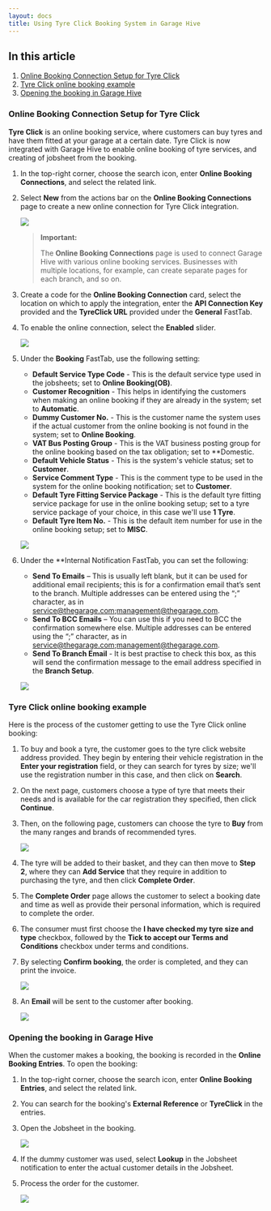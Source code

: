 ```yaml
---
layout: docs
title: Using Tyre Click Booking System in Garage Hive 
---
```


## In this article
1. [Online Booking Connection Setup for Tyre Click](#online-booking-connection-setup-for-tyre-click)
2. [Tyre Click online booking example](#tyre-click-online-booking-example)
3. [Opening the booking in Garage Hive](#Opening-the-booking-in-Garage-Hive)

### Online Booking Connection Setup for Tyre Click
**Tyre Click** is an online booking service, where customers can buy tyres and have them fitted at your garage at a certain date. Tyre Click is now integrated with Garage Hive to enable online booking of tyre services, and creating of jobsheet from the booking.

1. In the top-right corner, choose the search icon, enter **Online Booking Connections**,  and select the related link.
2. Select **New** from the actions bar on the **Online Booking Connections** page to create a new online connection for Tyre Click integration.

   ![](media/garagehive-tyre-click-setup1.gif)

   > **Important:**
   >
   > The **Online Booking Connections** page is used to connect Garage Hive with various online booking services. Businesses with multiple locations, for example, can create separate pages for each branch, and so on. 

3. Create a code for the **Online Booking Connection** card, select the location on which to apply the integration, enter the **API Connection Key** provided and the **TyreClick URL** provided under the **General** FastTab.
4. To enable the online connection, select the **Enabled** slider.

   ![](media/garagehive-tyre-click-setup2.gif)

5. Under the **Booking** FastTab, use the following setting:
   * **Default Service Type Code** - This is the default service type used in the jobsheets; set to **Online Booking(OB)**.
   * **Customer Recognition** - This helps in identifying the customers when making an online booking if they are already in the system; set to **Automatic**.
   * **Dummy Customer No.** - This is the customer name the system uses if the actual customer from the online booking is not found in the system; set to **Online Booking**.
   * **VAT Bus Posting Group** - This is the VAT business posting group for the online booking based on the tax obligation; set to **Domestic.
   * **Default Vehicle Status** - This is the system's vehicle status; set to **Customer**.
   * **Service Comment Type** - This is the comment type to be used in the system for the online booking notification; set to **Customer**.
   * **Default Tyre Fitting Service Package** - This is the default tyre fitting service package for use in the online booking setup; set to a tyre service package of your choice, in this case we'll use **1 Tyre**.
   * **Default Tyre Item No.** - This is the default item number for use in the online booking setup; set to **MISC**.

   ![](media/garagehive-tyre-click-setup3.png)

6. Under the **Internal Notification FastTab, you can set the following:
   * **Send To Emails** – This is usually left blank, but it can be used for additional email recipients; this is for a confirmation email that’s sent to the branch. Multiple addresses can be entered using the “;” character, as in service@thegarage.com;management@thegarage.com.
   * **Send To BCC Emails** – You can use this if you need to BCC the confirmation somewhere else. Multiple addresses can be entered using the “;” character, as in service@thegarage.com;management@thegarage.com.
   * **Send To Branch Email** - It is best practise to check this box, as this will send the confirmation message to the email address specified in the **Branch Setup**.

   ![](media/garagehive-tyre-click-setup4.png)

### Tyre Click online booking example
Here is the process of the customer getting to use the Tyre Click online booking:
1. To buy and book a tyre, the customer goes to the tyre click website address provided. They begin by entering their vehicle registration in the **Enter your registration** field, or they can search for tyres by size; we'll use the registration number in this case, and then click on **Search**.
2. On the next page, customers choose a type of tyre that meets their needs and is available for the car registration they specified, then click **Continue**.
3. Then, on the following page, customers can choose the tyre to **Buy** from the many ranges and brands of recommended tyres.

   ![](media/garagehive-tyre-click-example1.gif)

4. The tyre will be added to their basket, and they can then move to **Step 2**, where they can **Add Service** that they require in addition to purchasing the tyre, and then click **Complete Order**.
5. The **Complete Order** page allows the customer to select a booking date and time as well as provide their personal information, which is required to complete the order.
6. The consumer must first choose the **I have checked my tyre size and type** checkbox, followed by the **Tick to accept our Terms and Conditions** checkbox under terms and conditions.
7. By selecting **Confirm booking**, the order is completed, and they can print the invoice.

   ![](media/garagehive-tyre-click-example2.gif)

8. An **Email** will be sent to the customer after booking.

   ![](media/garagehive-tyre-click-example3.png)

### Opening the booking in Garage Hive
When the customer makes a booking, the booking is recorded in the **Online Booking Entries**. To open the booking:
1.  In the top-right corner, choose the search icon, enter **Online Booking Entries**,  and select the related link.
2.  You can search for the booking's **External Reference** or **TyreClick** in the entries. 
3.  Open the Jobsheet in the booking.

     ![](media/garagehive-tyre-click-opening1.gif)

4. If the dummy customer was used, select **Lookup** in the Jobsheet notification to enter the actual customer details in the Jobsheet.
5. Process the order for the customer.

     ![](media/garagehive-tyre-click-opening2.gif)
